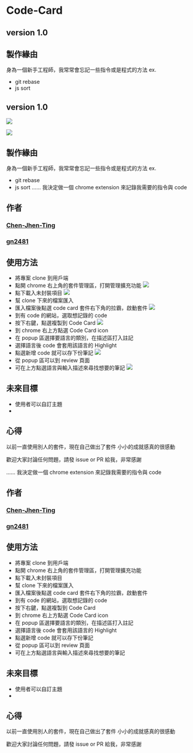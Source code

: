 # Code-Card
## version 1.0
## 製作緣由
身為一個新手工程師，我常常會忘記一些指令或是程式的方法
ex. 
- git rebase
- js  sort
## version 1.0
![](https://i.imgur.com/cQSfphU.png)

![](https://i.imgur.com/DfeGgCG.png)


## 製作緣由
身為一個新手工程師，我常常會忘記一些指令或是程式的方法
ex. 
- git rebase
- js  sort
......
我決定做一個 chrome extension 來記錄我需要的指令與 code

## 作者
### [Chen-Jhen-Ting](https://github.com/Chen-Jhen-Ting)
### [gn2481](https://github.com/gn2481)


## 使用方法 
- 將專案 clone 到用戶端
- 點開 chrome 右上角的套件管理區，打開管理擴充功能
![](https://i.imgur.com/SH8xwPM.png)
- 點下載入未封裝項目
![](https://i.imgur.com/RSynGqH.png)
- 幫 clone 下來的檔案匯入
- 匯入檔案後點選 code card 套件右下角的拉霸，啟動套件
![](https://i.imgur.com/fnTOkXr.png)
- 到有 code 的網站，選取想記錄的 code 
- 按下右鍵，點選複製到 Code Card
![](https://i.imgur.com/bwsdpfQ.png)
- 到 chrome 右上方點選 Code Card icon
- 在 popup 區選擇要語言的類別，在描述區打入註記
- 選擇語言後 code 會套用該語言的 Highlight
- 點選新增 code 就可以存下份筆記
 ![](https://i.imgur.com/sUayFmx.jpg)
- 從 popup 區可以到 review 頁面
- 可在上方點選語言與輸入描述來尋找想要的筆記
![](https://i.imgur.com/ZIn1LnD.png)
## 未來目標
- 使用者可以自訂主題
- 

## 心得
以前一直使用別人的套件，現在自己做出了套件
小小的成就感真的很感動



歡迎大家討論任何問題，請發 issue or PR 給我，非常感謝

......
我決定做一個 chrome extension 來記錄我需要的指令與 code

## 作者
### [Chen-Jhen-Ting](https://github.com/Chen-Jhen-Ting)
### [gn2481](https://github.com/gn2481)


## 使用方法 
- 將專案 clone 到用戶端
- 點開 chrome 右上角的套件管理區，打開管理擴充功能
- 點下載入未封裝項目
- 幫 clone 下來的檔案匯入
- 匯入檔案後點選 code card 套件右下角的拉霸，啟動套件
- 到有 code 的網站，選取想記錄的 code 
- 按下右鍵，點選複製到 Code Card
- 到 chrome 右上方點選 Code Card icon
- 在 popup 區選擇要語言的類別，在描述區打入註記
- 選擇語言後 code 會套用該語言的 Highlight
- 點選新增 code 就可以存下份筆記
- 從 popup 區可以到 review 頁面
- 可在上方點選語言與輸入描述來尋找想要的筆記

## 未來目標
- 使用者可以自訂主題
- 

## 心得
以前一直使用別人的套件，現在自己做出了套件
小小的成就感真的很感動



歡迎大家討論任何問題，請發 issue or PR 給我，非常感謝
